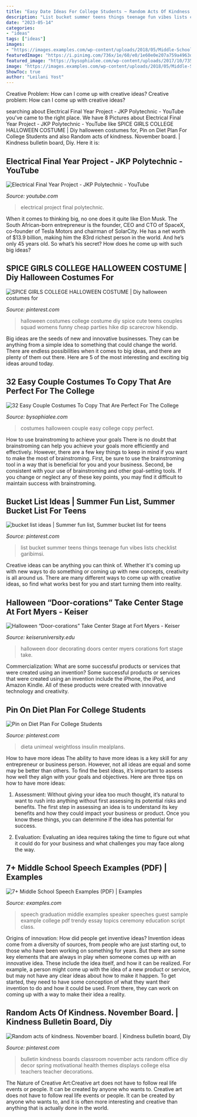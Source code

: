```yaml
---
title: "Easy Date Ideas For College Students ~ Random Acts Of Kindness. November Board."
description: "List bucket summer teens things teenage fun vibes lists checklist garibimsi"
date: "2023-05-14"
categories:
- "ideas"
tags: ["ideas"]
images:
- "https://images.examples.com/wp-content/uploads/2018/05/Middle-School-Graduation-Speech-Example.jpg"
featuredImage: "https://i.pinimg.com/736x/1e/60/e0/1e60e0e207a759a4963d495f02782abd.jpg"
featured_image: "https://bysophialee.com/wp-content/uploads/2017/10/735e42dfe5a2ac27e2bbc100ee77be80.jpg"
image: "https://images.examples.com/wp-content/uploads/2018/05/Middle-School-Graduation-Speech-Example.jpg"
ShowToc: true
author: "Leilani Yost"
---
```



Creative Problem: How can I come up with creative ideas?
Creative problem: How can I come up with creative ideas?

	

		
searching about Electrical Final Year Project - JKP Polytechnic - YouTube you've came to the right place. We have 8 Pictures about Electrical Final Year Project - JKP Polytechnic - YouTube like SPICE GIRLS COLLEGE HALLOWEEN COSTUME | Diy halloween costumes for, Pin on Diet Plan For College Students and also Random acts of kindness. November board. | Kindness bulletin board, Diy. Here it is:
		
    
## Electrical Final Year Project - JKP Polytechnic - YouTube

<img loading=lazy src="https://i.ytimg.com/vi/6vUXL5qYPUI/maxresdefault.jpg" onerror="this.onerror=null;this.src='https://tse1.mm.bing.net/th?id=OIP.9PutK8OdQSraiGazDua97AHaEK&amp;pid=15.1';" alt="Electrical Final Year Project - JKP Polytechnic - YouTube">

_Source: youtube.com_

>electrical project final polytechnic. 

	

When it comes to thinking big, no one does it quite like Elon Musk. The South African-born entrepreneur is the founder, CEO and CTO of SpaceX, co-founder of Tesla Motors and chairman of SolarCity. He has a net worth of $13.9 billion, making him the 83rd richest person in the world. And he’s only 45 years old. So what’s his secret? How does he come up with such big ideas?

    
## SPICE GIRLS COLLEGE HALLOWEEN COSTUME | Diy Halloween Costumes For

<img loading=lazy src="https://i.pinimg.com/736x/4c/06/92/4c069264546b8641ced25e9f3d44dbf5.jpg" onerror="this.onerror=null;this.src='https://tse3.mm.bing.net/th?id=OIP.usgzoeBx6Gf9WGJXMnjgLQHaNK&amp;pid=15.1';" alt="SPICE GIRLS COLLEGE HALLOWEEN COSTUME | Diy halloween costumes for">

_Source: pinterest.com_

>halloween costumes college costume diy spice cute teens couples squad womens funny cheap parties hike dip scarecrow hikendip. 

	

Big ideas are the seeds of new and innovative businesses. They can be anything from a simple idea to something that could change the world. There are endless possibilities when it comes to big ideas, and there are plenty of them out there. Here are 5 of the most interesting and exciting big ideas around today.

    
## 32 Easy Couple Costumes To Copy That Are Perfect For The College

<img loading=lazy src="https://bysophialee.com/wp-content/uploads/2017/10/735e42dfe5a2ac27e2bbc100ee77be80.jpg" onerror="this.onerror=null;this.src='https://tse1.mm.bing.net/th?id=OIP.6Kpg3u_JSmi5NrI2njMNggHaJ4&amp;pid=15.1';" alt="32 Easy Couple Costumes To Copy That Are Perfect For The College">

_Source: bysophialee.com_

>costumes halloween couple easy college copy perfect. 

	

How to use brainstroming to achieve your goals
There is no doubt that brainstroming can help you achieve your goals more efficiently and effectively. However, there are a few key things to keep in mind if you want to make the most of brainstroming. First, be sure to use the brainstroming tool in a way that is beneficial for you and your business. Second, be consistent with your use of brainstroming and other goal-setting tools. If you change or neglect any of these key points, you may find it difficult to maintain success with brainstroming.

    
## Bucket List Ideas | Summer Fun List, Summer Bucket List For Teens

<img loading=lazy src="https://i.pinimg.com/736x/cb/5d/be/cb5dbe71704b88ad55102376fe4f2e48.jpg" onerror="this.onerror=null;this.src='https://tse2.mm.bing.net/th?id=OIP.XHoA3bddYhvg66PBBMJ34wHaKF&amp;pid=15.1';" alt="bucket list ideas | Summer fun list, Summer bucket list for teens">

_Source: pinterest.com_

>list bucket summer teens things teenage fun vibes lists checklist garibimsi. 

	

Creative ideas can be anything you can think of. Whether it's coming up with new ways to do something or coming up with new concepts, creativity is all around us. There are many different ways to come up with creative ideas, so find what works best for you and start turning them into reality.

    
## Halloween “Door-corations” Take Center Stage At Fort Myers - Keiser

<img loading=lazy src="https://www.keiseruniversity.edu/wp-content/uploads/2017/11/Halloween-Doors-2.jpg" onerror="this.onerror=null;this.src='https://tse4.mm.bing.net/th?id=OIP.FbfCjuhvejTPLWxQbaSzwgHaJ4&amp;pid=15.1';" alt="Halloween “Door-corations” Take Center Stage at Fort Myers - Keiser">

_Source: keiseruniversity.edu_

>halloween door decorating doors center myers corations fort stage take. 

	

Commercialization: What are some successful products or services that were created using an invention?
Some successful products or services that were created using an invention include the iPhone, the iPod, and Amazon Kindle. All of these products were created with innovative technology and creativity.

    
## Pin On Diet Plan For College Students

<img loading=lazy src="https://i.pinimg.com/736x/13/20/71/132071a5f516026b2d6ad06f061b0089.jpg" onerror="this.onerror=null;this.src='https://tse1.mm.bing.net/th?id=OIP.aA7z377BOhbNuutEplnHMAHaLH&amp;pid=15.1';" alt="Pin on Diet Plan For College Students">

_Source: pinterest.com_

>dieta unimeal weightloss insulin mealplans. 

	

How to have more ideas
The ability to have more ideas is a key skill for any entrepreneur or business person. However, not all ideas are equal and some may be better than others. To find the best ideas, it’s important to assess how well they align with your goals and objectives. Here are three tips on how to have more ideas:
1. Assessment: Without giving your idea too much thought, it’s natural to want to rush into anything without first assessing its potential risks and benefits. The first step in assessing an idea is to understand its key benefits and how they could impact your business or product. Once you know these things, you can determine if the idea has potential for success.

2. Evaluation: Evaluating an idea requires taking the time to figure out what it could do for your business and what challenges you may face along the way.

    
## 7+ Middle School Speech Examples (PDF) | Examples

<img loading=lazy src="https://images.examples.com/wp-content/uploads/2018/05/Middle-School-Graduation-Speech-Example.jpg" onerror="this.onerror=null;this.src='https://tse2.mm.bing.net/th?id=OIP.slPBbSbzvW6-ttIFmMjCxQHaJ4&amp;pid=15.1';" alt="7+ Middle School Speech Examples (PDF) | Examples">

_Source: examples.com_

>speech graduation middle examples speaker speeches guest sample example college pdf trendy essay topics ceremony education script class. 

	

Origins of innovation: How did people get inventive ideas?
Invention ideas come from a diversity of sources, from people who are just starting out, to those who have been working on something for years. But there are some key elements that are always in play when someone comes up with an innovative idea. These include the idea itself, and how it can be realized. For example, a person might come up with the idea of a new product or service, but may not have any clear ideas about how to make it happen. To get started, they need to have some conception of what they want their invention to do and how it could be used. From there, they can work on coming up with a way to make their idea a reality.

    
## Random Acts Of Kindness. November Board. | Kindness Bulletin Board, Diy

<img loading=lazy src="https://i.pinimg.com/736x/1e/60/e0/1e60e0e207a759a4963d495f02782abd.jpg" onerror="this.onerror=null;this.src='https://tse1.mm.bing.net/th?id=OIP.2Nwbn4aagDTcu7GP0oV44AHaJ3&amp;pid=15.1';" alt="Random acts of kindness. November board. | Kindness bulletin board, Diy">

_Source: pinterest.com_

>bulletin kindness boards classroom november acts random office diy decor spring motivational health themes displays college elsa teachers teacher decorations. 

	

The Nature of Creative Art:Creative art does not have to follow real life events or people. It can be created by anyone who wants to.
Creative art does not have to follow real life events or people. It can be created by anyone who wants to, and it is often more interesting and creative than anything that is actually done in the world.

